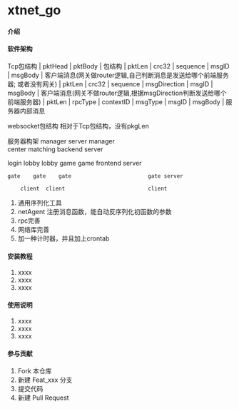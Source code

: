 # xtnet_go

#### 介绍


#### 软件架构
Tcp包结构
|           pktHead         |                      pktBody                     |    包结构
| pktLen | crc32 | sequence |  msgID |             msgBody                     |    客户端消息(网关做router逻辑,自己判断消息是发送给哪个前端服务器; 或者没有网关)
| pktLen | crc32 | sequence | msgDirection | msgID |          msgBody          |    客户端消息(网关不做router逻辑,根据msgDirection判断发送给哪个前端服务器)
|           pktLen          | rpcType | contextID  | msgType | msgID | msgBody |    服务器内部消息

websocket包结构
相对于Tcp包结构，没有pkgLen


服务器构架
           manager                              server manager  
     center     matching                        backend server

login    lobby  lobby     game  game            frontend server

    gate    gate    gate                        gate server

        client  client                          client


1. 通用序列化工具
2. netAgent 注册消息函数，能自动反序列化初函数的参数
3. rpc完善
4. 网络库完善
5. 加一种计时器，并且加上crontab

#### 安装教程

1.  xxxx
2.  xxxx
3.  xxxx

#### 使用说明

1.  xxxx
2.  xxxx
3.  xxxx

#### 参与贡献

1.  Fork 本仓库
2.  新建 Feat_xxx 分支
3.  提交代码
4.  新建 Pull Request
